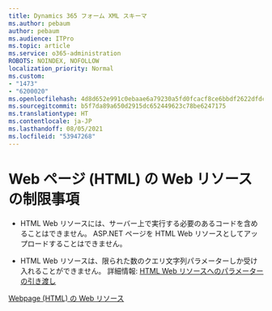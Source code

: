 ```yaml
---
title: Dynamics 365 フォーム XML スキーマ
ms.author: pebaum
author: pebaum
ms.audience: ITPro
ms.topic: article
ms.service: o365-administration
ROBOTS: NOINDEX, NOFOLLOW
localization_priority: Normal
ms.custom:
- "1473"
- "6200020"
ms.openlocfilehash: 4d8d652e991c0ebaae6a79230a5fd0fcacf8ce6bbdf2622dfdcc448cc7e2353c
ms.sourcegitcommit: b5f7da89a650d2915dc652449623c78be6247175
ms.translationtype: HT
ms.contentlocale: ja-JP
ms.lasthandoff: 08/05/2021
ms.locfileid: "53947268"
---
```

# <a name="webpage-html-web-resources-limitations"></a>Web ページ (HTML) の Web リソースの制限事項

* HTML Web リソースには、サーバー上で実行する必要のあるコードを含めることはできません。 ASP.NET ページを HTML Web リソースとしてアップロードすることはできません。

* HTML Web リソースは、限られた数のクエリ文字列パラメーターしか受け入れることができません。 詳細情報: [HTML Web リソースへのパラメーターの引き渡し](https://docs.microsoft.com/dynamics365/customer-engagement/developer/webpage-html-web-resources#BKMK_PassingParametersToWebResources)

[Webpage (HTML) の Web リソース](https://docs.microsoft.com/dynamics365/customer-engagement/developer/webpage-html-web-resources)
